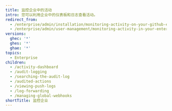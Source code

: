 ```yaml
---
title: 监控企业中的活动
intro: 您可以利用企业中的仪表板和日志查看活动。
redirect_from:
  - /enterprise/admin/installation/monitoring-activity-on-your-github-enterprise-server-instance
  - /enterprise/admin/user-management/monitoring-activity-in-your-enterprise
versions:
  ghec: '*'
  ghes: '*'
  ghae: '*'
topics:
  - Enterprise
children:
  - /activity-dashboard
  - /audit-logging
  - /searching-the-audit-log
  - /audited-actions
  - /viewing-push-logs
  - /log-forwarding
  - /managing-global-webhooks
shortTitle: 监控企业
---
```


